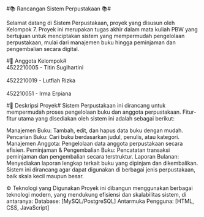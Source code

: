 #📚 Rancangan Sistem Perpustakaan 📚#

Selamat datang di Sistem Perpustakaan, proyek yang disusun oleh Kelompok 7. 
Proyek ini merupakan tugas akhir dalam mata kuliah PBW yang bertujuan untuk menciptakan sistem yang mempermudah pengelolaan perpustakaan, mulai dari manajemen buku hingga peminjaman dan pengembalian secara digital.

#👥 Anggota Kelompok#
<br>4522210005 - Titin Sugihartini<br>
<br>4522210019 - Lutfiah Rizka<br>
<br>452210051 - Irma Erpiana<br>

#📝 Deskripsi Proyek#
Sistem Perpustakaan ini dirancang untuk mempermudah proses pengelolaan buku dan anggota perpustakaan. Fitur-fitur utama yang disediakan oleh sistem ini adalah sebagai berikut:

Manajemen Buku: Tambah, edit, dan hapus data buku dengan mudah.
Pencarian Buku: Cari buku berdasarkan judul, penulis, atau kategori.
Manajemen Anggota: Pengelolaan data anggota perpustakaan secara efisien.
Peminjaman & Pengembalian Buku: Pencatatan transaksi peminjaman dan pengembalian secara terstruktur.
Laporan Bulanan: Menyediakan laporan lengkap terkait buku yang dipinjam dan dikembalikan.
Sistem ini dirancang agar dapat digunakan di berbagai jenis perpustakaan, baik skala kecil maupun besar.

⚙️ Teknologi yang Digunakan
Proyek ini dibangun menggunakan berbagai teknologi modern, yang mendukung efisiensi dan skalabilitas sistem, di antaranya:
Database: [MySQL/PostgreSQL]
Antarmuka Pengguna: [HTML, CSS, JavaScript]
